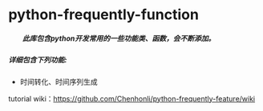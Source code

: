 # python-frequently-function

##### &emsp;&emsp;此库包含python开发常用的一些功能类、函数，会不断添加。

##### 详细包含下列功能: <br>
- 时间转化、时间序列生成

tutorial wiki：https://github.com/Chenhonli/python-frequently-feature/wiki
